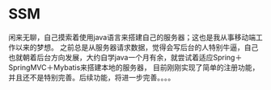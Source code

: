 # SSM
闲来无聊，自己摸索着使用java语言来搭建自己的服务器；这也是我从事移动端工作以来的梦想。
之前总是从服务器请求数据，觉得会写后台的人特别牛逼，自己也就朝着后台方向发展，大约自学java一个月有余，就尝试着适应Spring＋SpringMVC＋Mybatis来搭建本地的服务器，
目前刚刚实现了简单的注册功能，并且还不是特别完善。后续功能，将进一步完善。。。。
